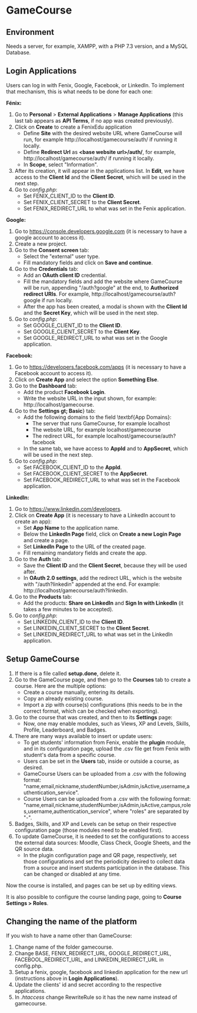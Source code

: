 GameCourse
=
Environment
---
Needs a server, for example, XAMPP, with a PHP 7.3 version, and a MySQL Database.

Login Applications
---
Users can log in with Fenix, Google, Facebook, or LinkedIn. To implement that mechanism, this is what needs to be done for each one:

**Fénix:**
  1. Go to **Personal** &gt; **External Applications** &gt; **Manage Applications** (this last tab appears as **API Terms**, if no app was created previously).
  2. Click on **Create** to create a FenixEdu application
     - Define **Site** with the desired website URL where GameCourse will run, for example http://localhost/gamecourse/auth/ if running it locally.
     - Define **Redirect Url** as **&lt;base website url&gt;/auth/**, for example, http://localhost/gamecourse/auth/ if running it locally.
     - In **Scope**, select "Information".
  3. After its creation, it will appear in the applications list. In **Edit**, we have access to the **Client Id** and the **Client Secret**, which will be used in the next step.
  4. Go to *config.php*:
     - Set FENIX_CLIENT_ID to the **Client ID**.
     - Set FENIX_CLIENT_SECRET to the **Client Secret**.
     - Set FENIX_REDIRECT_URL to what was set in the Fenix application.

**Google:**
  1. Go to https://console.developers.google.com (it is necessary to have a google account to access it).
  2. Create a new project.
  3. Go to the **Consent screen** tab:
     - Select the "external" user type.
     - Fill mandatory fields and click on **Save and continue**.
  4. Go to the **Credentials** tab:
     - Add an **OAuth client ID** credential. 
     - Fill the mandatory fields and add the website where GameCourse will be run, appending "/auth?google" at the end, to **Authorized redirect URIs**. For example, http://localhost/gamecourse/auth?google if run locally.
     - After the app has been created, a modal is shown with the **Client Id** and the **Secret Key**, which will be used in the next step.
  5. Go to *config.php*:
     - Set GOOGLE_CLIENT_ID to the **Client ID**.
     - Set GOOGLE_CLIENT_SECRET to the **Client Key**.
     - Set GOOGLE_REDIRECT_URL to what was set in the Google application.   

**Facebook:**
  1. Go to https://developers.facebook.com/apps (it is necessary to have a Facebook account to access it).
  2. Click on **Create App** and select the option **Something Else**.
  3. Go to the **Dashboard** tab:
     - Add the product **Facebook Login**.
     - Write the website URL in the input shown, for example: http://localhost/gamecourse.
  4. Go to the **Settings gt; Basic**} tab:
     - Add the following domains to the field \textbf{App Domains}:  
       - The server that runs GameCourse, for example localhost
       - The website URL, for example localhost/gamecourse
       - The redirect URL, for example localhost/gamecourse/auth?facebook
     - In the same tab, we have access to **AppId** and to **AppSecret**, which will be used in the next step.
  5. Go to *config.php*:
     - Set FACEBOOK_CLIENT_ID to the **AppId**.
     - Set FACEBOOK_CLIENT_SECRET to the **AppSecret**.
     - Set FACEBOOK_REDIRECT_URL to what was set in the Facebook application.   
 
 **LinkedIn:**
  1. Go to https://www.linkedin.com/developers.
  2. Click on **Create App** (it is necessary to have a LinkedIn account to create an app):   
     - Set **App Name** to the application name. 
     - Below the **LinkedIn Page** field, click on **Create a new Login Page** and create a page.
     - Set **LinkedIn Page** to the URL of the created page.
     - Fill remaining mandatory fields and create the app.
  3. Go to the **Auth** tab: 
     - Save the **Client ID** and the **Client Secret**, because they will be used after.
     -  In **OAuth 2.0 settings**, add the redirect URL, which is the website with "/auth?linkedin" appended at the end. For example: http://localhost/gamecourse/auth?linkedin.
  4. Go to the **Products** tab:     
     - Add the products: **Share on LinkedIn** and **Sign In with LinkedIn** (it takes a few minutes to be accepted).
  5. Go to *config.php*:
     - Set LINKEDIN_CLIENT_ID to the **Client ID**.
     - Set LINKEDIN_CLIENT_SECRET to the **Client Secret**.
     - Set LINKEDIN_REDIRECT_URL to what was set in the LinkedIn application.   
 

Setup GameCourse
---
1. If there is a file called **setup.done**, delete it.
2. Go to the GameCourse page, and then go to the **Courses** tab to create a course. Here are the multiple options:
   - Create a course manually, entering its details.
   - Copy an already existing course.
   - Import a zip with course(s) configurations (this needs to be in the correct format, which can be checked when exporting).
4. Go to the course that was created, and then to its **Settings** page:
   - Now, one may enable modules, such as Views, XP and Levels, Skills, Profile, Leaderboard, and Badges.
5. There are many ways available to insert or update users:
   - To get students' information from Fenix, enable the **plugin** module, and in its configuration page, upload the .csv file get from Fenix with student's data from a specific course.
   - Users can be set in the **Users** tab, inside or outside a course, as desired.
   - GameCourse Users can be uploaded from a .csv with the following format: "name,email,nickname,studentNumber,isAdmin,isActive,username,authentication_service".
   - Course Users can be uploaded from a .csv with the following format: "name,email,nickname,studentNumber,isAdmin,isActive,campus,roles,username,authentication_service", where "roles" are separated by "-". 
6. Badges, Skills, and XP and Levels can be setup on their respective configuration page (those modules need to be enabled first). 
7. To update GameCourse, it is needed to set the configurations to access the external data sources: Moodle, Class Check, Google Sheets, and the QR source data.
   - In the plugin configuration page and QR page, respectively, set those configurations and set the periodicity desired to collect data from a source and insert students participation in the database. This can be changed or disabled at any time.  

Now the course is installed, and pages can be set up by editing views.

It is also possible to configure the course landing page, going to **Course Settings &gt; Roles**.


Changing the name of the platform
----
If you wish to have a name other than GameCourse:

1. Change name of the folder gamecourse.
2. Change BASE, FENIX_REDIRECT_URL, GOOGLE_REDIRECT_URL, FACEBOOL_REDIRECT_URL, and LINKEDIN_REDIRECT_URL in config.php.
3. Setup a fenix, google, facebook and linkedin application for the new url (instructions above in **Login Applications**).
4. Update the clients' id and secret according to the respective applications.
5. In *.htaccess* change RewriteRule so it has the new name instead of gamecourse.
